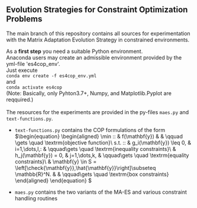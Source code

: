 ## Evolution Strategies for Constraint Optimization Problems  
The main branch of this repository contains all sources for experimentation with the Matrix Adaptation Evolution Strategy in constrained environments.  
  
As a **first step** you need a suitable Python environment.  
Anaconda users may create an admissible environment provided by the yml-file 'es4cop_env'.  
Just execute  
`conda env create -f es4cop_env.yml`  
and  
`conda activate es4cop`  
(<emph>Note: Basically, only Pyhton3.7+, Numpy, and Matplotlib.Pyplot are reqquired.</emph>)
<br><br>
The resources for the experiments are provided in the py-files `maes.py` and `text-functions.py`.
- `text-functions.py` contains the COP formulations of the form
      $\begin{equation}
 \begin{aligned}
   \min \:\: & f(\mathbf{y})  & & \qquad \gets \quad \textrm{objective function}\\
    s.t. \:\: & g_i(\mathbf{y}) \leq 0,  & i=1,\dots,l,\: & \qquad\gets \quad \textrm{inequality constraints}\\
     & h_j(\mathbf{y}) = 0,     & j=1,\dots,k, & \qquad\gets \quad \textrm{equality constraints}\\
     & \mathbf{y} \in S = \left[\check{\mathbf{y}},\hat{\mathbf{y}}\right]\subseteq \mathbb{R}^N. & & \qquad\gets \quad \textrm{box constraints}
  \end{aligned}
\end{equation} $

- `maes.py` contains the two variants of the MA-ES and various constraint handling routines
